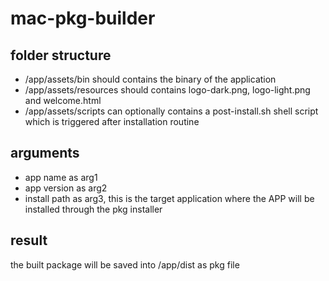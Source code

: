 # mac-pkg-builder

## folder structure
* /app/assets/bin should contains the binary of the application
* /app/assets/resources should contains logo-dark.png, logo-light.png and welcome.html
* /app/assets/scripts can optionally contains a post-install.sh shell script which is triggered after installation routine

## arguments
* app name as arg1
* app version as arg2
* install path as arg3, this is the target application where the APP will be installed through the pkg installer

## result
the built package will be saved into /app/dist as pkg file